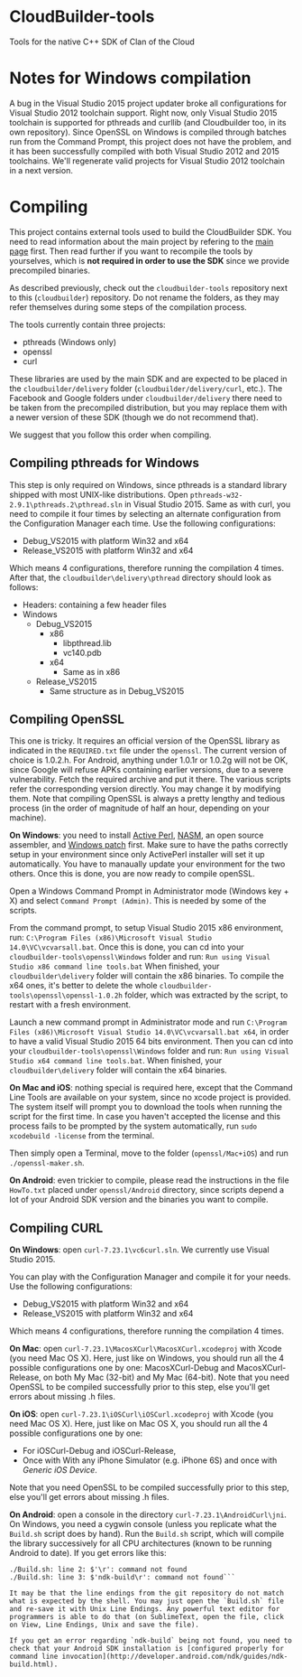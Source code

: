 # CloudBuilder-tools
Tools for the native C++ SDK of Clan of the Cloud

# Notes for Windows compilation
A bug in the Visual Studio 2015 project updater broke all configurations for Visual Studio 2012 toolchain support. Right now, only Visual Studio 2015 toolchain is supported for pthreads and curllib (and Cloudbuilder too, in its own repository). Since OpenSSL on Windows is compiled through batches run from the Command Prompt, this project does not have the problem, and it has been successfully compiled with both Visual Studio 2012 and 2015 toolchains. We'll regenerate valid projects for Visual Studio 2012 toolchain in a next version.

# Compiling

This project contains external tools used to build the CloudBuilder SDK. You need to read information about the main project by refering to the [main page](https://github.com/clanofthecloud/cloudbuilder) first. Then read further if you want to recompile the tools by yourselves, which is **not required in order to use the SDK** since we provide precompiled binaries.

As described previously, check out the `cloudbuilder-tools` repository next to this (`cloudbuilder`) repository. Do not rename the folders, as they may refer themselves during some steps of the compilation process.

The tools currently contain three projects:

- pthreads (Windows only)
- openssl
- curl

These libraries are used by the main SDK and are expected to be placed in the `cloudbuilder/delivery` folder (`cloudbuilder/delivery/curl`, etc.). The Facebook and Google folders under `cloudbuilder/delivery` there need to be taken from the precompiled distribution, but you may replace them with a newer version of these SDK (though we do not recommend that).

We suggest that you follow this order when compiling.

## Compiling pthreads for Windows

This step is only required on Windows, since pthreads is a standard library shipped with most UNIX-like distributions. Open `pthreads-w32-2.9.1\pthreads.2\pthread.sln` in Visual Studio 2015. Same as with curl, you need to compile it four times by selecting an alternate configuration from the Configuration Manager each time. Use the following configurations:

- Debug_VS2015 with platform Win32 and x64
- Release_VS2015 with platform Win32 and x64

Which means 4 configurations, therefore running the compilation 4 times. After that, the `cloudbuilder\delivery\pthread` directory should look as follows:

- Headers: containing a few header files
- Windows
    - Debug_VS2015
        - x86
            - libpthread.lib
            - vc140.pdb
        - x64
            - Same as in x86
    - Release_VS2015
        - Same structure as in Debug_VS2015

## Compiling OpenSSL

This one is tricky. It requires an official version of the OpenSSL library as indicated in the `REQUIRED.txt` file under the `openssl`. The current version of choice is 1.0.2.h. For Android, anything under 1.0.1r or 1.0.2g will not be OK, since Google will refuse APKs containing earlier versions, due to a severe vulnerability. Fetch the required archive and put it there. The various scripts refer the corresponding version directly. You may change it by modifying them. Note that compiling OpenSSL is always a pretty lengthy and tedious process (in the order of magnitude of half an hour, depending on your machine).

**On Windows**: you need to install [Active Perl](http://www.activestate.com/activeperl), [NASM](http://www.nasm.us/), an open source assembler, and [Windows patch](http://gnuwin32.sourceforge.net/packages/patch.htm) first. Make sure to have the paths correctly setup in your environment since only ActivePerl installer will set it up automatically. You have to manaually update your environment for the two others. Once this is done, you are now ready to compile openSSL.

Open a Windows Command Prompt in Administrator mode (Windows key + X) and select `Command Prompt (Admin)`. This is needed by some of the scripts.

From the command prompt, to setup Visual Studio 2015 x86 environment, run: `C:\Program Files (x86)\Microsoft Visual Studio 14.0\VC\vcvarsall.bat`.
Once this is done, you can cd into your `cloudbuilder-tools\openssl\Windows` folder and run: `Run using Visual Studio x86 command line tools.bat`
When finished, your `cloudbuilder\delivery` folder will contain the x86 binaries. To compile the x64 ones, it's better to delete the whole `cloudbuilder-tools\openssl\openssl-1.0.2h` folder, which was extracted by the script, to restart with a fresh environment.

Launch a new command prompt in Administrator mode and run `C:\Program Files (x86)\Microsoft Visual Studio 14.0\VC\vcvarsall.bat x64`, in order to have a valid Visual Studio 2015 64 bits environment. Then you can cd into your `cloudbuilder-tools\openssl\Windows` folder and run: `Run using Visual Studio x64 command line tools.bat`.
When finished, your `cloudbuilder\delivery` folder will contain the x64 binaries.


**On Mac and iOS**: nothing special is required here, except that the Command Line Tools are available on your system, since no xcode project is provided. The system itself will prompt you to download the tools when running the script for the first time. In case you haven't accepted the license and this process fails to be prompted by the system automatically, run `sudo xcodebuild -license` from the terminal.

Then simply open a Terminal, move to the folder (`openssl/Mac+iOS`) and run `./openssl-maker.sh`.

**On Android**: even trickier to compile, please read the instructions in the file `HowTo.txt` placed under `openssl/Android` directory, since scripts depend a lot of your Android SDK version and the binaries you want to compile.

## Compiling CURL

**On Windows**: open `curl-7.23.1\vc6curl.sln`. We currently use Visual Studio 2015.

You can play with the Configuration Manager and compile it for your needs. Use the following configurations:

- Debug_VS2015 with platform Win32 and x64
- Release_VS2015 with platform Win32 and x64

Which means 4 configurations, therefore running the compilation 4 times.

**On Mac**: open `curl-7.23.1\MacosXCurl\MacosXCurl.xcodeproj` with Xcode (you need Mac OS X). Here, just like on Windows, you should run all the 4 possible configurations one by one: MacosXCurl-Debug and MacosXCurl-Release, on both My Mac (32-bit) and My Mac (64-bit). Note that you need OpenSSL to be compiled successfully prior to this step, else you'll get errors about missing .h files.

**On iOS**: open `curl-7.23.1\iOSCurl\iOSCurl.xcodeproj` with Xcode (you need Mac OS X). Here, just like on Mac OS X, you should run all the 4 possible configurations one by one:

* For iOSCurl-Debug and iOSCurl-Release,
* Once with With any iPhone Simulator (e.g. iPhone 6S) and once with *Generic iOS Device*.

Note that you need OpenSSL to be compiled successfully prior to this step, else you'll get errors about missing .h files.

**On Android**: open a console in the directory `curl-7.23.1\AndroidCurl\jni`. On Windows, you need a cygwin console (unless you replicate what the `Build.sh` script does by hand). Run the `Build.sh` script, which will compile the library successively for all CPU architectures (known to be running Android to date). If you get errors like this:

```$ ./Build.sh
./Build.sh: line 2: $'\r': command not found
./Build.sh: line 3: $'ndk-build\r': command not found```

It may be that the line endings from the git repository do not match what is expected by the shell. You may just open the `Build.sh` file and re-save it with Unix Line Endings. Any powerful text editor for programmers is able to do that (on SublimeText, open the file, click on View, Line Endings, Unix and save the file).

If you get an error regarding `ndk-build` being not found, you need to check that your Android SDK installation is [configured properly for command line invocation](http://developer.android.com/ndk/guides/ndk-build.html).
